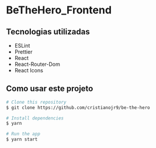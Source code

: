 # BeTheHero_Frontend

## Tecnologias utilizadas

- ESLint
- Prettier
- React
- React-Router-Dom
- React Icons

## Como usar este projeto

```bash
# Clone this repository
$ git clone https://github.com/cristianojr9/be-the-hero

# Install dependencies
$ yarn

# Run the app
$ yarn start
```
